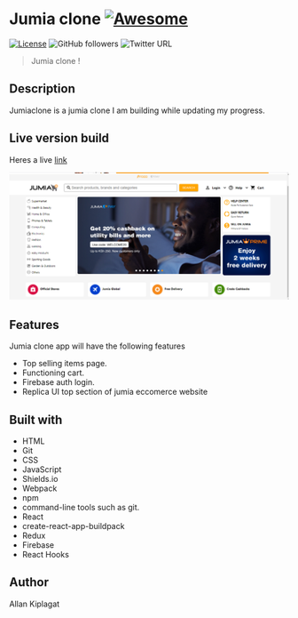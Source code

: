 # Jumia clone [![Awesome](https://cdn.rawgit.com/sindresorhus/awesome/d7305f38d29fed78fa85652e3a63e154dd8e8829/media/badge.svg)](https://github.com/imhilla/jumiaclone)

[![License](https://img.shields.io/badge/License-MIT-green.svg)]()
![GitHub followers](https://img.shields.io/github/followers/imhilla?label=imhilla&style=social)
![Twitter URL](https://img.shields.io/twitter/follow/hillarykiptoo_?label=Follow&style=social)


>  Jumia clone !

## Description

Jumiaclone is a jumia clone I am building while updating my progress. 

## Live version build

Heres a live <a href="https://jumia-76d50.web.app/">link</a>


<img src="./src/images/livebuild.PNG" alt="">

## Features

Jumia clone app will have the following features
- Top selling items page.
- Functioning cart.
- Firebase auth login.
- Replica UI top section of jumia eccomerce website

## Built with

- HTML
- Git
- CSS
- JavaScript
- Shields.io
- Webpack
- npm
- command-line tools such as git.
- React
- create-react-app-buildpack
- Redux
- Firebase
- React Hooks

## Author

Allan Kiplagat





